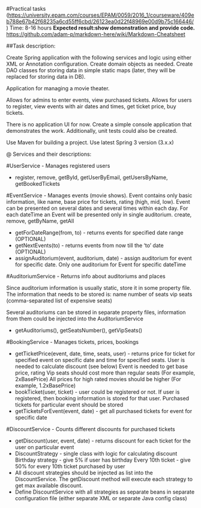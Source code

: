#Practical tasks
(https://university.epam.com/courses/EPAM/0059/2016_1/courseware/409eb788e67b42f68235a6cd55ff6cbd/26123ea0d22f48969e00d9b75c166446/)
Time: 8-16 hours
**Expected result:show demonstration and provide code.**
https://github.com/adam-p/markdown-here/wiki/Markdown-Cheatsheet

##Task description: 

Create Spring application with the following services and logic using either XML or Annotation configuration. 
Create domain objects as needed. Create DAO classes for storing data in simple static maps 
(later, they will be replaced for storing data in DB).

Application for managing a movie theater. 

Allows for admins to enter events, view purchased tickets. 
Allows for users to register, view events with air dates and times, get ticket price, buy tickets.

There is no application UI for now. 
Create a simple console application that demonstrates the work. 
Additionally, unit tests could also be created.

Use Maven for building a project. 
Use latest Spring 3 version (3.x.x)

@ Services and their descriptions:

#UserService - Manages registered users 
- register, remove, getById, getUserByEmail, getUsersByName, getBookedTickets

#EventService - Manages events (movie shows). 
Event contains only basic information, like name, base price for tickets, rating (high, mid, low). 
Event can be presented on several dates and several times within each day. 
For each dateTime an Event will be presented only in single auditorium.
create, remove, getByName, getAll
- getForDateRange(from, to) - returns events for specified date range (OPTIONAL)
- getNextEvents(to) - returns events from now till the ‘to’ date (OPTIONAL)
- assignAuditorium(event, auditorium, date) - assign auditorium for event for specific date. Only one auditorium for Event for specific dateTime

#AuditoriumService - Returns info about auditoriums and places

Since auditorium information is usually static, store it in some property file. 
The information that needs to be stored is:
   name
   number of seats
   vip seats (comma-separated list of expensive seats)

Several auditoriums can be stored in separate property files, information from them could be injected into the AuditoriumService
 - getAuditoriums(), getSeatsNumber(), getVipSeats()

#BookingService - Manages tickets, prices, bookings

- getTicketPrice(event, date, time, seats, user) - returns price for ticket for specified event on specific date and time for 
specified seats.
  User is needed to calculate discount (see below)
  Event is needed to get base price, rating
  Vip seats should cost more than regular seats (For example, 2xBasePrice)
  All prices for high rated movies should be higher (For example, 1.2xBasePrice)
- bookTicket(user, ticket) - user could  be registered or not. If user is registered, then booking information is stored for that user. Purchased tickets for particular event should be stored
- getTicketsForEvent(event, date) - get all purchased tickets for event for specific date

#DiscountService - Counts different discounts for purchased tickets
- getDiscount(user, event, date) - returns discount for each ticket for the user on particular event
- DiscountStrategy - single class with logic for calculating discount
   Birthday strategy - give 5% if user has birthday
   Every 10th ticket - give 50% for every 10th ticket purchased by user
- All discount strategies should be injected as list into the DiscountService. The getDiscount method will execute each strategy to get max available discount.
- Define DiscountService with all strategies as separate beans in separate configuration file (either separate XML or separate Java config class)
